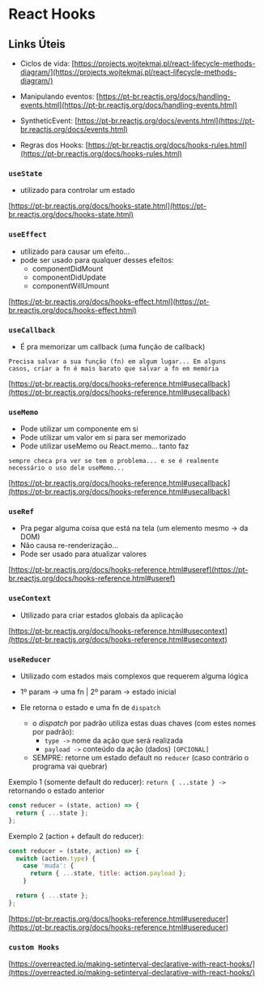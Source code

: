 # React Hooks

## Links Úteis

- Ciclos de vida: [https://projects.wojtekmaj.pl/react-lifecycle-methods-diagram/](https://projects.wojtekmaj.pl/react-lifecycle-methods-diagram/)

- Manipulando eventos: [https://pt-br.reactjs.org/docs/handling-events.html](https://pt-br.reactjs.org/docs/handling-events.html)

- SyntheticEvent: [https://pt-br.reactjs.org/docs/events.html](https://pt-br.reactjs.org/docs/events.html)

- Regras dos Hooks: [https://pt-br.reactjs.org/docs/hooks-rules.html](https://pt-br.reactjs.org/docs/hooks-rules.html)

### `useState`

- utilizado para controlar um estado

[https://pt-br.reactjs.org/docs/hooks-state.html](https://pt-br.reactjs.org/docs/hooks-state.html)

### `useEffect`

- utilizado para causar um efeito...
- pode ser usado para qualquer desses efeitos:
  - componentDidMount
  - componentDidUpdate
  - componentWillUmount

[https://pt-br.reactjs.org/docs/hooks-effect.html](https://pt-br.reactjs.org/docs/hooks-effect.html)

### `useCallback`

- É pra memorizar um callback (uma função de callback)

<code>Precisa salvar a sua função (fn) em algum lugar...
Em alguns casos, criar a fn é mais barato que salvar a fn em memória</code>

[https://pt-br.reactjs.org/docs/hooks-reference.html#usecallback](https://pt-br.reactjs.org/docs/hooks-reference.html#usecallback)

### `useMemo`

- Pode utilizar um componente em si
- Pode utilizar um valor em si para ser memorizado
- Pode utilizar useMemo ou React.memo... tanto faz

<code>sempre checa pra ver se tem o problema...
e se é realmente necessário o uso dele useMemo...</code>

[https://pt-br.reactjs.org/docs/hooks-reference.html#usecallback](https://pt-br.reactjs.org/docs/hooks-reference.html#usecallback)

### `useRef`

- Pra pegar alguma coisa que está na tela (um elemento mesmo -> da DOM)
- Não causa re-renderização...
- Pode ser usado para atualizar valores

[https://pt-br.reactjs.org/docs/hooks-reference.html#useref](https://pt-br.reactjs.org/docs/hooks-reference.html#useref)

### `useContext`

- Utilizado para criar estados globais da aplicação

[https://pt-br.reactjs.org/docs/hooks-reference.html#usecontext](https://pt-br.reactjs.org/docs/hooks-reference.html#usecontext)

### `useReducer`

- Utilizado com estados mais complexos que requerem alguma lógica
- 1º param -> uma fn | 2º param -> estado inicial
- Ele retorna o estado e uma fn de `dispatch`

  - o <i>dispatch</i> por padrão utiliza estas duas chaves (com estes nomes por padrão):
    - `type ->` nome da ação que será realizada
    - `payload ->` conteúdo da ação (dados) `[OPCIONAL]`
  - SEMPRE: retorne um estado default no `reducer` (caso contrário o programa vai quebrar)

Exemplo 1 (somente default do reducer): `return { ...state } ->` retornando o estado anterior

```js
const reducer = (state, action) => {
  return { ...state };
};
```

Exemplo 2 (action + default do reducer):

```js
const reducer = (state, action) => {
  switch (action.type) {
    case 'muda': {
      return { ...state, title: action.payload };
    }

  return { ...state };
};
```

[https://pt-br.reactjs.org/docs/hooks-reference.html#usereducer](https://pt-br.reactjs.org/docs/hooks-reference.html#usereducer)

### `custom Hooks`

[https://overreacted.io/making-setinterval-declarative-with-react-hooks/](https://overreacted.io/making-setinterval-declarative-with-react-hooks/)
